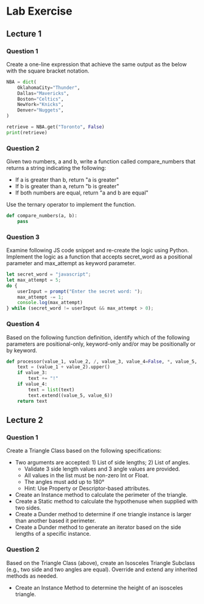 # Lab Exercise

## Lecture 1

### Question 1

Create a one-line expression that achieve the same output as the below with the square bracket notation.

``` python
NBA = dict(
    OklahomaCity="Thunder",
    Dallas="Mavericks",
    Boston="Celtics",
    NewYork="Knicks",
    Denver="Nuggets",
)

retrieve = NBA.get("Toronto", False)
print(retrieve)
```

### Question 2

Given two numbers, a and b, write a function called compare_numbers that returns a string indicating the following:

- If a is greater than b, return "a is greater"
- If b is greater than a, return "b is greater"
- If both numbers are equal, return "a and b are equal"

Use the ternary operator to implement the function.

``` python
def compare_numbers(a, b):
    pass
```

### Question 3

Examine following JS code snippet and re-create the logic
using Python. Implement the logic as a function that accepts secret_word
as a positional parameter and max_attempt as keyword parameter.

``` js
let secret_word = "javascript";
let max_attempt = 5;
do {
    userInput = prompt("Enter the secret word: ");
    max_attempt -= 1;
    console.log(max_attempt)
} while (secret_word != userInput && max_attempt > 0);

```

### Question 4

Based on the following function definition, identify which of the following parameters are positional-only, keyword-only and/or may be positionally or by keyword.

``` python
def processor(value_1, value_2, /, value_3, value_4=False, *, value_5, value_6):
    text = (value_1 + value_2).upper()
    if value_3:
        text += "!"
    if value_4:
        text = list(text)
        text.extend((value_5, value_6))
    return text
```

## Lecture 2

### Question 1

Create a Triangle Class based on the following specifications:

- Two arguments are accepted: 1) List of side lengths; 2) List of angles.
    - Validate 3 side length values and 3 angle values are    provided.
    - All values in the list must be non-zero Int or Float.
    - The angles must add up to 180°
    - Hint: Use Property or Descriptor-based attributes.
- Create an Instance method to calculate the perimeter of the triangle.
- Create a Static method to calculate the hypothenuse when supplied with two sides.
- Create a Dunder method to determine if one triangle instance is larger than another based it perimeter.
- Create a Dunder method to generate an iterator based on the side lengths of a specific instance.

### Question 2

Based on the Triangle Class (above), create an Isosceles Triangle Subclass (e.g., two side and two angles are equal). Override and extend any inherited methods as needed.

- Create an Instance Method to determine the height of an isosceles
    triangle.
